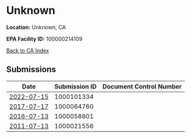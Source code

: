# Unknown

**Location:** Unknown, CA

**EPA Facility ID:** 100000214109

[Back to CA Index](../../index.md)

## Submissions

| Date | Submission ID | Document Control Number |
|------|--------------|-------------------------|
| [2022-07-15](submissions/1000101334.md) | 1000101334 |  |
| [2017-07-17](submissions/1000064760.md) | 1000064760 |  |
| [2016-07-13](submissions/1000058801.md) | 1000058801 |  |
| [2011-07-13](submissions/1000021556.md) | 1000021556 |  |
